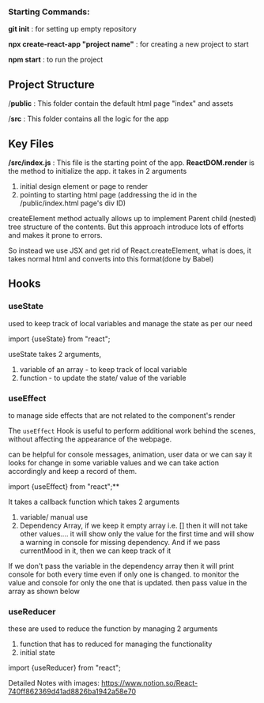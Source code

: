 ### Starting Commands:

**git init** : for setting up empty repository

**npx create-react-app "project name"** : for creating a new project to start

**npm start** : to run the project


## Project Structure

/**public** : This folder contain the default html page "index" and assets 

/**src** : This folder contains all the logic for the app

## Key Files

**/src/index.js** : This file is the starting point of the app. **ReactDOM.render** is the method to initialize the app.
it takes in 2 arguments

1. initial design element or page to render
2. pointing to starting html page (addressing the id in the /public/index.html page's div ID)

createElement method actually allows up to implement Parent child (nested) tree structure of the contents.
But this approach introduce lots of efforts and makes it prone to errors.

So instead we use JSX and get rid of React.createElement, what is does, it takes normal html and converts into this format(done by Babel)

## Hooks

### useState

used to keep track of local variables and manage the state as per our need

import {useState} from "react";

useState takes 2 arguments,

1. variable of an array - to keep track of local variable
2. function - to update the state/ value of the variable

### useEffect

to manage side effects that are not related to the component's render

The `useEffect` Hook is useful to perform additional work behind the scenes, without affecting the appearance of the webpage.

can be helpful for console messages, animation, user data or we can say it looks for change in some variable values and we can take action accordingly and keep a record of them.

import {useEffect} from "react";**

It takes a callback function which takes 2 arguments

1. variable/ manual use
2. Dependency Array, if we keep it empty array i.e. [] then it will not take other values.... it will show only the value for the first time and will show a warning in console for missing dependency. And if we pass currentMood in it, then we can keep track of it

If we don't pass the variable in the dependency array then it will print console for both every time even if only one is changed. to monitor the value and console for only the one that is updated. then pass value in the array as shown below

### useReducer

these are used to reduce the function by managing 2 arguments

1. function that has to reduced for managing the functionality
2. initial state

import {useReducer} from "react";

Detailed Notes with images: https://www.notion.so/React-740ff862369d41ad8826ba1942a58e70